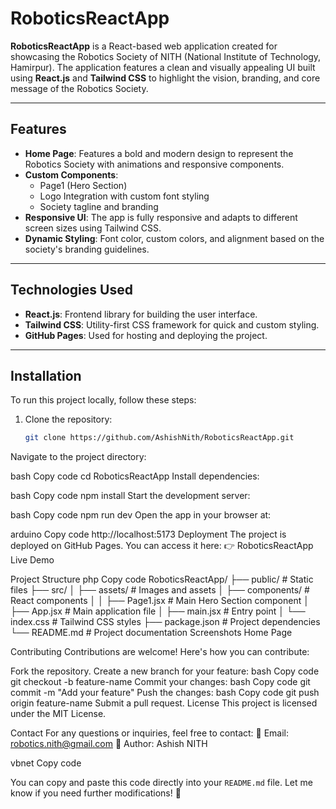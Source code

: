 # RoboticsReactApp

**RoboticsReactApp** is a React-based web application created for showcasing the Robotics Society of NITH (National Institute of Technology, Hamirpur). The application features a clean and visually appealing UI built using **React.js** and **Tailwind CSS** to highlight the vision, branding, and core message of the Robotics Society.

---

## **Features**

- **Home Page**: Features a bold and modern design to represent the Robotics Society with animations and responsive components.
- **Custom Components**:
  - Page1 (Hero Section)  
  - Logo Integration with custom font styling  
  - Society tagline and branding  
- **Responsive UI**: The app is fully responsive and adapts to different screen sizes using Tailwind CSS.
- **Dynamic Styling**: Font color, custom colors, and alignment based on the society's branding guidelines.

---

## **Technologies Used**

- **React.js**: Frontend library for building the user interface.
- **Tailwind CSS**: Utility-first CSS framework for quick and custom styling.
- **GitHub Pages**: Used for hosting and deploying the project.

---

## **Installation**

To run this project locally, follow these steps:

1. Clone the repository:
   ```bash
   git clone https://github.com/AshishNith/RoboticsReactApp.git
Navigate to the project directory:

bash
Copy code
cd RoboticsReactApp
Install dependencies:

bash
Copy code
npm install
Start the development server:

bash
Copy code
npm run dev
Open the app in your browser at:

arduino
Copy code
http://localhost:5173
Deployment
The project is deployed on GitHub Pages. You can access it here:
👉 RoboticsReactApp Live Demo

Project Structure
php
Copy code
RoboticsReactApp/
├── public/           # Static files
├── src/
│   ├── assets/       # Images and assets
│   ├── components/   # React components
│   │   ├── Page1.jsx # Main Hero Section component
│   ├── App.jsx       # Main application file
│   ├── main.jsx      # Entry point
│   └── index.css     # Tailwind CSS styles
├── package.json      # Project dependencies
└── README.md         # Project documentation
Screenshots
Home Page


Contributing
Contributions are welcome! Here's how you can contribute:

Fork the repository.
Create a new branch for your feature:
bash
Copy code
git checkout -b feature-name
Commit your changes:
bash
Copy code
git commit -m "Add your feature"
Push the changes:
bash
Copy code
git push origin feature-name
Submit a pull request.
License
This project is licensed under the MIT License.

Contact
For any questions or inquiries, feel free to contact:
📧 Email: robotics.nith@gmail.com
👤 Author: Ashish NITH

vbnet
Copy code

You can copy and paste this code directly into your `README.md` file. Let me know if you need further modifications! 🚀